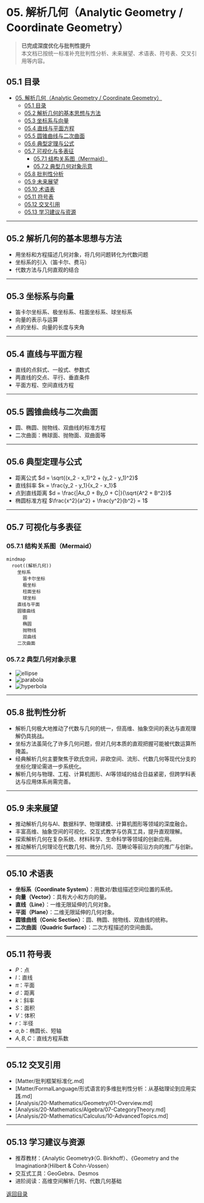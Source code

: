 # 05. 解析几何（Analytic Geometry / Coordinate Geometry）

> **已完成深度优化与批判性提升**  
> 本文档已按统一标准补充批判性分析、未来展望、术语表、符号表、交叉引用等内容。

## 05.1 目录

- [05. 解析几何（Analytic Geometry / Coordinate Geometry）](#05-解析几何analytic-geometry--coordinate-geometry)
  - [05.1 目录](#051-目录)
  - [05.2 解析几何的基本思想与方法](#052-解析几何的基本思想与方法)
  - [05.3 坐标系与向量](#053-坐标系与向量)
  - [05.4 直线与平面方程](#054-直线与平面方程)
  - [05.5 圆锥曲线与二次曲面](#055-圆锥曲线与二次曲面)
  - [05.6 典型定理与公式](#056-典型定理与公式)
  - [05.7 可视化与多表征](#057-可视化与多表征)
    - [05.7.1 结构关系图（Mermaid）](#0571-结构关系图mermaid)
    - [05.7.2 典型几何对象示意](#0572-典型几何对象示意)
  - [05.8 批判性分析](#058-批判性分析)
  - [05.9 未来展望](#059-未来展望)
  - [05.10 术语表](#0510-术语表)
  - [05.11 符号表](#0511-符号表)
  - [05.12 交叉引用](#0512-交叉引用)
  - [05.13 学习建议与资源](#0513-学习建议与资源)

---

## 05.2 解析几何的基本思想与方法

- 用坐标和方程描述几何对象，将几何问题转化为代数问题
- 坐标系的引入（笛卡尔、费马）
- 代数方法与几何直观的结合

---

## 05.3 坐标系与向量

- 笛卡尔坐标系、极坐标系、柱面坐标系、球坐标系
- 向量的表示与运算
- 点的坐标、向量的长度与夹角

---

## 05.4 直线与平面方程

- 直线的点斜式、一般式、参数式
- 两直线的交点、平行、垂直条件
- 平面方程、空间直线方程

---

## 05.5 圆锥曲线与二次曲面

- 圆、椭圆、抛物线、双曲线的标准方程
- 二次曲面：椭球面、抛物面、双曲面等

---

## 05.6 典型定理与公式

- 距离公式 $d = \sqrt{(x_2 - x_1)^2 + (y_2 - y_1)^2}$
- 直线斜率 $k = \frac{y_2 - y_1}{x_2 - x_1}$
- 点到直线距离 $d = \frac{|Ax_0 + By_0 + C|}{\sqrt{A^2 + B^2}}$
- 椭圆标准方程 $\frac{x^2}{a^2} + \frac{y^2}{b^2} = 1$

---

## 05.7 可视化与多表征

### 05.7.1 结构关系图（Mermaid）

```mermaid
mindmap
  root((解析几何))
    坐标系
      笛卡尔坐标
      极坐标
      柱面坐标
      球坐标
    直线与平面
    圆锥曲线
      圆
      椭圆
      抛物线
      双曲线
    二次曲面
```

### 05.7.2 典型几何对象示意

- ![ellipse](https://latex.codecogs.com/svg.image?\text{Ellipse})
- ![parabola](https://latex.codecogs.com/svg.image?\text{Parabola})
- ![hyperbola](https://latex.codecogs.com/svg.image?\text{Hyperbola})

---

## 05.8 批判性分析

- 解析几何极大地推动了代数与几何的统一，但高维、抽象空间的表达与直观理解仍具挑战。
- 坐标方法虽简化了许多几何问题，但对几何本质的直观把握可能被代数运算所掩盖。
- 经典解析几何主要聚焦于欧氏空间，非欧空间、流形、代数几何等现代分支的坐标化理论需进一步系统化。
- 解析几何与物理、工程、计算机图形、AI等领域的结合日益紧密，但跨学科表达与应用体系尚需完善。

---

## 05.9 未来展望

- 推动解析几何与AI、数据科学、物理建模、计算机图形等领域的深度融合。
- 丰富高维、抽象空间的可视化、交互式教学与仿真工具，提升直观理解。
- 探索解析几何在复杂系统、材料科学、生命科学等领域的创新应用。
- 推动解析几何理论在代数几何、微分几何、范畴论等前沿方向的推广与创新。

---

## 05.10 术语表

- **坐标系（Coordinate System）**：用数对/数组描述空间位置的系统。
- **向量（Vector）**：具有大小和方向的量。
- **直线（Line）**：一维无限延伸的几何对象。
- **平面（Plane）**：二维无限延伸的几何对象。
- **圆锥曲线（Conic Section）**：圆、椭圆、抛物线、双曲线的统称。
- **二次曲面（Quadric Surface）**：二次方程描述的空间曲面。

---

## 05.11 符号表

- $P$：点
- $l$：直线
- $\pi$：平面
- $d$：距离
- $k$：斜率
- $S$：面积
- $V$：体积
- $r$：半径
- $a, b$：椭圆长、短轴
- $A, B, C$：直线方程系数

---

## 05.12 交叉引用

- [Matter/批判框架标准化.md]
- [Matter/FormalLanguage/形式语言的多维批判性分析：从基础理论到应用实践.md]
- [Analysis/20-Mathematics/Geometry/01-Overview.md]
- [Analysis/20-Mathematics/Algebra/07-CategoryTheory.md]
- [Analysis/20-Mathematics/Calculus/10-AdvancedTopics.md]

---

## 05.13 学习建议与资源

- 推荐教材：《Analytic Geometry》（G. Birkhoff）、《Geometry and the Imagination》（Hilbert & Cohn-Vossen）
- 交互式工具：GeoGebra、Desmos
- 进阶阅读：高维空间解析几何、代数几何基础

[返回目录](#051-目录)

